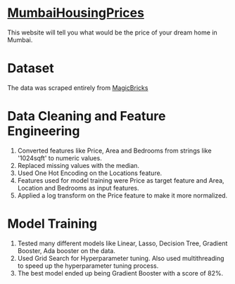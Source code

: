 # [MumbaiHousingPrices](https://abdealib520-mumbaihousingprices-app-w4wk4l.streamlit.app/)
This website will tell you what would be the price of your dream home in Mumbai.

# Dataset
The data was scraped entirely from [MagicBricks](https://www.magicbricks.com)

# Data Cleaning and Feature Engineering
1. Converted features like Price, Area and Bedrooms from strings like '1024sqft' to numeric values.
2. Replaced missing values with the median.
3. Used One Hot Encoding on the Locations feature.
4. Features used for model training were Price as target feature and Area, Location and Bedrooms as input features.
5. Applied a log transform on the Price feature to make it more normalized.

# Model Training
1. Tested many different models like Linear, Lasso, Decision Tree, Gradient Booster, Ada booster on the data.
2. Used Grid Search for Hyperparameter tuning. Also used multithreading to speed up the hyperparameter tuning process.
3. The best model ended up being Gradient Booster with a score of 82%.
